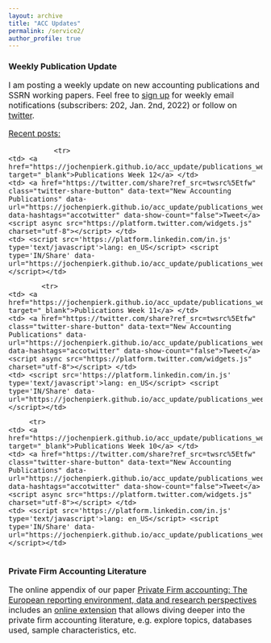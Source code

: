 ```yaml
---
layout: archive
title: "ACC Updates"
permalink: /service2/
author_profile: true
---
```

<!-- Global site tag (gtag.js) - Google Analytics -->
<script async src="https://www.googletagmanager.com/gtag/js?id=G-05633BF9HL"></script>
<script>
  window.dataLayer = window.dataLayer || [];
  function gtag(){dataLayer.push(arguments);}
  gtag('js', new Date());

   gtag('config', 'G-05633BF9HL', {'anonymize_ip': true});
</script> 
 


<h3> Weekly Publication Update </h3>
<font size="3"> 
I am posting a weekly update on new accounting publications and SSRN working papers. Feel free to <a href="https://jochenpierk.github.io/acc_update/subscribe.html" target="_blank">sign up</a> for weekly email notifications (subscribers: 202, Jan. 2nd, 2022) or follow on <a href="https://twitter.com/updates_acc?lang=en" target="_blank">twitter</a>. 
 <p> </p>
 <u>Recent posts:</u> 
 <p> </p>

  
 <table>
  
   
               <tr> 
    <td> <a href="https://jochenpierk.github.io/acc_update/publications_week12.html" target="_blank">Publications Week 12</a> </td> 
    <td> <a href="https://twitter.com/share?ref_src=twsrc%5Etfw" class="twitter-share-button" data-text="New Accounting Publications" data-url="https://jochenpierk.github.io/acc_update/publications_week12.html" data-hashtags="accotwitter" data-show-count="false">Tweet</a><script async src="https://platform.twitter.com/widgets.js" charset="utf-8"></script> </td> 
    <td> <script src='https://platform.linkedin.com/in.js' type='text/javascript'>lang: en_US</script> <script type='IN/Share' data-url="https://jochenpierk.github.io/acc_update/publications_week12.html"></script></td>
  </tr>
   
            <tr> 
    <td> <a href="https://jochenpierk.github.io/acc_update/publications_week11.html" target="_blank">Publications Week 11</a> </td> 
    <td> <a href="https://twitter.com/share?ref_src=twsrc%5Etfw" class="twitter-share-button" data-text="New Accounting Publications" data-url="https://jochenpierk.github.io/acc_update/publications_week11.html" data-hashtags="accotwitter" data-show-count="false">Tweet</a><script async src="https://platform.twitter.com/widgets.js" charset="utf-8"></script> </td> 
    <td> <script src='https://platform.linkedin.com/in.js' type='text/javascript'>lang: en_US</script> <script type='IN/Share' data-url="https://jochenpierk.github.io/acc_update/publications_week11.html"></script></td>
  </tr>
   
         <tr> 
    <td> <a href="https://jochenpierk.github.io/acc_update/publications_week10.html" target="_blank">Publications Week 10</a> </td> 
    <td> <a href="https://twitter.com/share?ref_src=twsrc%5Etfw" class="twitter-share-button" data-text="New Accounting Publications" data-url="https://jochenpierk.github.io/acc_update/publications_week10.html" data-hashtags="accotwitter" data-show-count="false">Tweet</a><script async src="https://platform.twitter.com/widgets.js" charset="utf-8"></script> </td> 
    <td> <script src='https://platform.linkedin.com/in.js' type='text/javascript'>lang: en_US</script> <script type='IN/Share' data-url="https://jochenpierk.github.io/acc_update/publications_week10.html"></script></td>
  </tr>
   




 </table>

  
  
  

  
 <p> </p>
</font>   
  
  
   <h3> Private Firm Accounting Literature </h3>
<font size="3">
 The online appendix of our paper <a href="https://www.tandfonline.com/doi/full/10.1080/00014788.2021.1982670" target="_blank">Private Firm accounting: The European reporting environment, data and research perspectives</a> includes an <a href="https://trr266.wiwi.hu-berlin.de/shiny/pfirmacclit/" target="_blank">online extension</a> that allows diving deeper into the private firm accounting literature, e.g. explore topics, databases used, sample characteristics, etc. 
   
    
